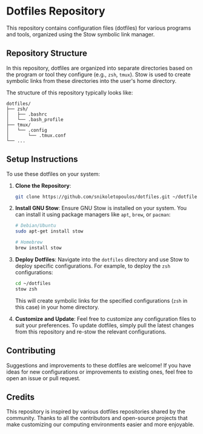 # Dotfiles Repository

This repository contains configuration files (dotfiles) for various programs
and tools, organized using the Stow symbolic link manager.

## Repository Structure

In this repository, dotfiles are organized into separate directories based on
the program or tool they configure (e.g., `zsh`, `tmux`). Stow is used
to create symbolic links from these directories into the user's home directory.

The structure of this repository typically looks like:

```
dotfiles/
├── zsh/
│   ├── .bashrc
│   └── .bash_profile
├── tmux/
│   └── .config
│       └── .tmux.conf
└── ...
```

## Setup Instructions

To use these dotfiles on your system:

1. **Clone the Repository**:

   ```bash
   git clone https://github.com/snikoletopoulos/dotfiles.git ~/dotfiles
   ```

2. **Install GNU Stow**:
   Ensure GNU Stow is installed on your system. You can install it using package
   managers like `apt`, `brew`, or `pacman`:

   ```bash
   # Debian/Ubuntu
   sudo apt-get install stow

   # Homebrew
   brew install stow
   ```

3. **Deploy Dotfiles**:
   Navigate into the `dotfiles` directory and use Stow to deploy specific
   configurations. For example, to deploy the `zsh` configurations:

   ```bash
   cd ~/dotfiles
   stow zsh
   ```

   This will create symbolic links for the specified configurations
   (`zsh` in this case) in your home directory.

4. **Customize and Update**:
   Feel free to customize any configuration files to suit your preferences. To
   update dotfiles, simply pull the latest changes from this repository and
   re-stow the relevant configurations.

## Contributing

Suggestions and improvements to these dotfiles are welcome! If you have ideas
for new configurations or improvements to existing ones, feel free to open an
issue or pull request.

## Credits

This repository is inspired by various dotfiles repositories shared by the community.
Thanks to all the contributors and open-source projects that make customizing
our computing environments easier and more enjoyable.
